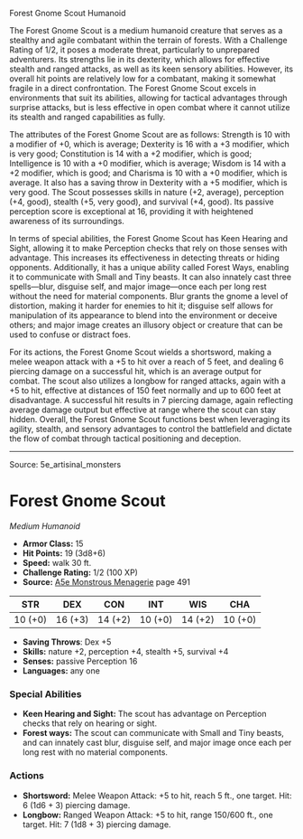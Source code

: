 <MonsterName/>Forest Gnome Scout</MonsterName>
<CreatureType/>Humanoid</CreatureType>

<summary>The Forest Gnome Scout is a medium humanoid creature that serves as a stealthy and agile combatant within the terrain of forests. With a Challenge Rating of 1/2, it poses a moderate threat, particularly to unprepared adventurers. Its strengths lie in its dexterity, which allows for effective stealth and ranged attacks, as well as its keen sensory abilities. However, its overall hit points are relatively low for a combatant, making it somewhat fragile in a direct confrontation. The Forest Gnome Scout excels in environments that suit its abilities, allowing for tactical advantages through surprise attacks, but is less effective in open combat where it cannot utilize its stealth and ranged capabilities as fully.</summary>

<detail>

The attributes of the Forest Gnome Scout are as follows: Strength is 10 with a modifier of +0, which is average; Dexterity is 16 with a +3 modifier, which is very good; Constitution is 14 with a +2 modifier, which is good; Intelligence is 10 with a +0 modifier, which is average; Wisdom is 14 with a +2 modifier, which is good; and Charisma is 10 with a +0 modifier, which is average. It also has a saving throw in Dexterity with a +5 modifier, which is very good. The Scout possesses skills in nature (+2, average), perception (+4, good), stealth (+5, very good), and survival (+4, good). Its passive perception score is exceptional at 16, providing it with heightened awareness of its surroundings.

In terms of special abilities, the Forest Gnome Scout has Keen Hearing and Sight, allowing it to make Perception checks that rely on those senses with advantage. This increases its effectiveness in detecting threats or hiding opponents. Additionally, it has a unique ability called Forest Ways, enabling it to communicate with Small and Tiny beasts. It can also innately cast three spells—blur, disguise self, and major image—once each per long rest without the need for material components. Blur grants the gnome a level of distortion, making it harder for enemies to hit it; disguise self allows for manipulation of its appearance to blend into the environment or deceive others; and major image creates an illusory object or creature that can be used to confuse or distract foes.

For its actions, the Forest Gnome Scout wields a shortsword, making a melee weapon attack with a +5 to hit over a reach of 5 feet, and dealing 6 piercing damage on a successful hit, which is an average output for combat. The scout also utilizes a longbow for ranged attacks, again with a +5 to hit, effective at distances of 150 feet normally and up to 600 feet at disadvantage. A successful hit results in 7 piercing damage, again reflecting average damage output but effective at range where the scout can stay hidden. Overall, the Forest Gnome Scout functions best when leveraging its agility, stealth, and sensory advantages to control the battlefield and dictate the flow of combat through tactical positioning and deception.</detail>



---

Source: 5e_artisinal_monsters

# Forest Gnome Scout

*Medium* *Humanoid*

- **Armor Class:** 15
- **Hit Points:** 19 (3d8+6)
- **Speed:** walk 30 ft.
- **Challenge Rating:** 1/2 (100 XP)
- **Source:** [A5e Monstrous Menagerie](https://enpublishingrpg.com/products/level-up-monstrous-menagerie-a5e) page 491

| STR | DEX | CON | INT | WIS | CHA |
| --- | --- | --- | --- | --- | --- |
| 10 (+0) | 16 (+3) | 14 (+2) | 10 (+0) | 14 (+2) | 10 (+0) |

- **Saving Throws**: Dex +5
- **Skills:** nature +2, perception +4, stealth +5, survival +4
- **Senses:** passive Perception 16
- **Languages:** any one

### Special Abilities

- **Keen Hearing and Sight:** The scout has advantage on Perception checks that rely on hearing or sight.
- **Forest ways:** The scout can communicate with Small and Tiny beasts, and can innately cast blur, disguise self, and major image once each per long rest with no material components.

### Actions

- **Shortsword:** Melee Weapon Attack: +5 to hit, reach 5 ft., one target. Hit: 6 (1d6 + 3) piercing damage.
- **Longbow:** Ranged Weapon Attack: +5 to hit, range 150/600 ft., one target. Hit: 7 (1d8 + 3) piercing damage.




